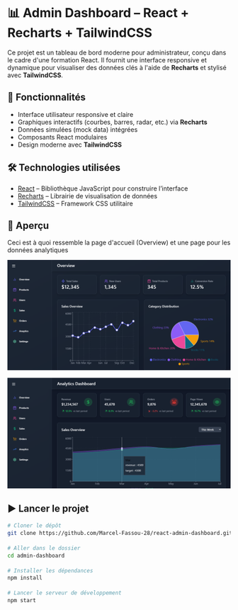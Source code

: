 # 📊 Admin Dashboard – React + Recharts + TailwindCSS

Ce projet est un tableau de bord moderne pour administrateur, conçu dans le cadre d'une formation React. Il fournit une interface responsive et dynamique pour visualiser des données clés à l'aide de **Recharts** et stylisé avec **TailwindCSS**.

## 🚀 Fonctionnalités

- Interface utilisateur responsive et claire
- Graphiques interactifs (courbes, barres, radar, etc.) via **Recharts**
- Données simulées (mock data) intégrées
- Composants React modulaires
- Design moderne avec **TailwindCSS**

## 🛠️ Technologies utilisées

- [React](https://reactjs.org/) – Bibliothèque JavaScript pour construire l’interface
- [Recharts](https://recharts.org/) – Librairie de visualisation de données
- [TailwindCSS](https://tailwindcss.com/) – Framework CSS utilitaire

## 📸 Aperçu
Ceci est à quoi ressemble la page d'accueil (Overview) et une page pour les données analytiques

![overview](public/overview-page.png)

![analytics](public/analytics-page.png)

## ▶️ Lancer le projet
```bash
# Cloner le dépôt
git clone https://github.com/Marcel-Fassou-28/react-admin-dashboard.git

# Aller dans le dossier
cd admin-dashboard

# Installer les dépendances
npm install

# Lancer le serveur de développement
npm start

